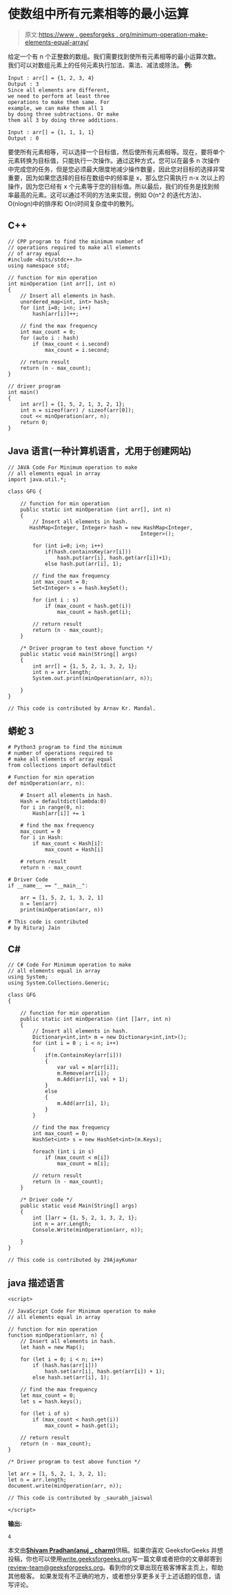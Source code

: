 # 使数组中所有元素相等的最小运算

> 原文:[https://www . geesforgeks . org/minimum-operation-make-elements-equal-array/](https://www.geeksforgeeks.org/minimum-operation-make-elements-equal-array/)

给定一个有 n 个正整数的数组。我们需要找到使所有元素相等的最小运算次数。我们可以对数组元素上的任何元素执行加法、乘法、减法或除法。
**例:**

```
Input : arr[] = {1, 2, 3, 4}
Output : 3
Since all elements are different, 
we need to perform at least three
operations to make them same. For
example, we can make them all 1
by doing three subtractions. Or make
them all 3 by doing three additions.

Input : arr[] = {1, 1, 1, 1}
Output : 0
```

要使所有元素相等，可以选择一个目标值，然后使所有元素相等。现在，要将单个元素转换为目标值，只能执行一次操作。通过这种方式，您可以在最多 n 次操作中完成您的任务，但是您必须最大限度地减少操作数量，因此您对目标的选择非常重要，因为如果您选择的目标在数组中的频率是 x，那么您只需执行 n-x 次以上的操作，因为您已经有 x 个元素等于您的目标值。所以最后，我们的任务是找到频率最高的元素。这可以通过不同的方法来实现，例如 O(n^2 的迭代方法)、O(nlogn)中的排序和 O(n)时间复杂度中的散列。

## C++

```
// CPP program to find the minimum number of
// operations required to make all elements
// of array equal
#include <bits/stdc++.h>
using namespace std;

// function for min operation
int minOperation (int arr[], int n)
{
    // Insert all elements in hash.
    unordered_map<int, int> hash;
    for (int i=0; i<n; i++)
        hash[arr[i]]++;

    // find the max frequency
    int max_count = 0;
    for (auto i : hash)
        if (max_count < i.second)
            max_count = i.second;

    // return result
    return (n - max_count);
}

// driver program
int main()
{
    int arr[] = {1, 5, 2, 1, 3, 2, 1};
    int n = sizeof(arr) / sizeof(arr[0]);
    cout << minOperation(arr, n);
    return 0;
}
```

## Java 语言(一种计算机语言，尤用于创建网站)

```
// JAVA Code For Minimum operation to make
// all elements equal in array
import java.util.*;

class GFG {

    // function for min operation
    public static int minOperation (int arr[], int n)
    {
        // Insert all elements in hash.
       HashMap<Integer, Integer> hash = new HashMap<Integer,
                                           Integer>();

        for (int i=0; i<n; i++)
            if(hash.containsKey(arr[i]))
                hash.put(arr[i], hash.get(arr[i])+1);
            else hash.put(arr[i], 1);

        // find the max frequency
        int max_count = 0;
        Set<Integer> s = hash.keySet();

        for (int i : s)
            if (max_count < hash.get(i))
                max_count = hash.get(i);

        // return result
        return (n - max_count);
    }

    /* Driver program to test above function */
    public static void main(String[] args)
    {
        int arr[] = {1, 5, 2, 1, 3, 2, 1};
        int n = arr.length;
        System.out.print(minOperation(arr, n));

    }
}

// This code is contributed by Arnav Kr. Mandal.
```

## 蟒蛇 3

```
# Python3 program to find the minimum
# number of operations required to
# make all elements of array equal
from collections import defaultdict

# Function for min operation
def minOperation(arr, n):

    # Insert all elements in hash.
    Hash = defaultdict(lambda:0)
    for i in range(0, n):
        Hash[arr[i]] += 1

    # find the max frequency
    max_count = 0
    for i in Hash:
        if max_count < Hash[i]:
            max_count = Hash[i]

    # return result
    return n - max_count

# Driver Code
if __name__ == "__main__":

    arr = [1, 5, 2, 1, 3, 2, 1]
    n = len(arr)
    print(minOperation(arr, n))

# This code is contributed
# by Rituraj Jain
```

## C#

```
// C# Code For Minimum operation to make
// all elements equal in array
using System;
using System.Collections.Generic;

class GFG
{

    // function for min operation
    public static int minOperation (int []arr, int n)
    {
        // Insert all elements in hash.
        Dictionary<int,int> m = new Dictionary<int,int>();
        for (int i = 0 ; i < n; i++)
        {
            if(m.ContainsKey(arr[i]))
            {
                var val = m[arr[i]];
                m.Remove(arr[i]);
                m.Add(arr[i], val + 1);
            }
            else
            {
                m.Add(arr[i], 1);
            }
        }

        // find the max frequency
        int max_count = 0;
        HashSet<int> s = new HashSet<int>(m.Keys);

        foreach (int i in s)
            if (max_count < m[i])
                max_count = m[i];

        // return result
        return (n - max_count);
    }

    /* Driver code */
    public static void Main(String[] args)
    {
        int []arr = {1, 5, 2, 1, 3, 2, 1};
        int n = arr.Length;
        Console.Write(minOperation(arr, n));

    }
}

// This code is contributed by 29AjayKumar
```

## java 描述语言

```
<script>

// JavaScript Code For Minimum operation to make
// all elements equal in array

// function for min operation
function minOperation(arr, n) {
    // Insert all elements in hash.
    let hash = new Map();

    for (let i = 0; i < n; i++)
        if (hash.has(arr[i]))
            hash.set(arr[i], hash.get(arr[i]) + 1);
        else hash.set(arr[i], 1);

    // find the max frequency
    let max_count = 0;
    let s = hash.keys();

    for (let i of s)
        if (max_count < hash.get(i))
            max_count = hash.get(i);

    // return result
    return (n - max_count);
}

/* Driver program to test above function */

let arr = [1, 5, 2, 1, 3, 2, 1];
let n = arr.length;
document.write(minOperation(arr, n));

// This code is contributed by _saurabh_jaiswal

</script>
```

**输出:**

```
4
```

本文由[**Shivam Pradhan(anuj _ charm)**](http://www.facebook.com/ma5ter6it)供稿。如果你喜欢 GeeksforGeeks 并想投稿，你也可以使用[write.geeksforgeeks.org](https://write.geeksforgeeks.org)写一篇文章或者把你的文章邮寄到 review-team@geeksforgeeks.org。看到你的文章出现在极客博客主页上，帮助其他极客。
如果发现有不正确的地方，或者想分享更多关于上述话题的信息，请写评论。